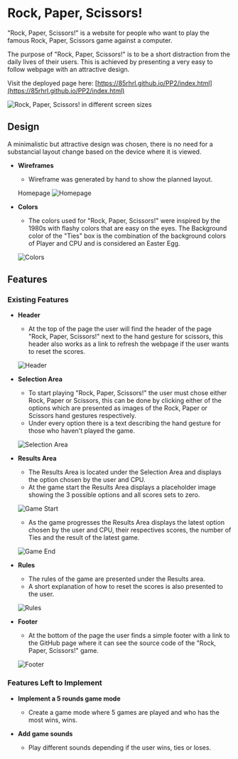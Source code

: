 # Rock, Paper, Scissors!
"Rock, Paper, Scissors!" is a website for people who want to play the famous Rock, Paper, Scissors game against a computer.

The purpose of "Rock, Paper, Scissors!" is to be a short distraction from the daily lives of their users.
This is achieved by presenting a very easy to follow webpage with an attractive design.

Visit the deployed page here: [https://85rhrl.github.io/PP2/index.html](https://85rhrl.github.io/PP2/index.html)

![Rock, Paper, Scissors! in different screen sizes](docs/images/amiresponsive.png)

## Design
A minimalistic but attractive design was chosen, there is no need for a substancial layout change based on the device where it is viewed.
- __Wireframes__
    - Wireframe was generated by hand to show the planned layout.
    
    Homepage
    ![Homepage](docs/images/wireframe-home.png)

- __Colors__
    - The colors used for "Rock, Paper, Scissors!" were inspired by the 1980s with flashy colors that are easy on the eyes. The Background color of the "Ties" box is the combination of the background colors of Player and CPU and is considered an Easter Egg.

    ![Colors](docs/images/colors.png)

## Features

### Existing Features

- __Header__
    - At the top of the page the user will find the header of the page "Rock, Paper, Scissors!" next to the hand gesture for scissors, this header also works as a link to refresh the webpage if the user wants to reset the scores.

    ![Header](docs/images/01-header.png)

- __Selection Area__
    - To start playing "Rock, Paper, Scissors!" the user must chose either Rock, Paper or Scissors, this can be done by clicking either of the options which are presented as images of the Rock, Paper or Scissors hand gestures respectively.
    - Under every option there is a text describing the hand gesture for those who haven't played the game.

    ![Selection Area](docs/images/02-choices.png)

- __Results Area__
    - The Results Area is located under the Selection Area and displays the option chosen by the user and CPU.
    - At the game start the Results Area displays a placeholder image showing the 3 possible options and all scores sets to zero.

    ![Game Start](docs/images/03-results-start.png)

    - As the game progresses the Results Area displays the latest option chosen by the user and CPU, their respectives scores, the number of Ties and the result of the latest game.

    ![Game End](docs/images/04-results-end.png)

- __Rules__
    - The rules of the game are presented under the Results area.
    - A short explanation of how to reset the scores is also presented to the user.

    ![Rules](docs/images/05-rules.png)

- __Footer__
    - At the bottom of the page the user finds a simple footer with a link to the GitHub page where it can see the source code of the "Rock, Paper, Scissors!" game.

    ![Footer](docs/images/06-footer.png)

### Features Left to Implement

- __Implement a 5 rounds game mode__
    - Create a game mode where 5 games are played and who has the most wins, wins.

- __Add game sounds__
    - Play different sounds depending if the user wins, ties or loses.